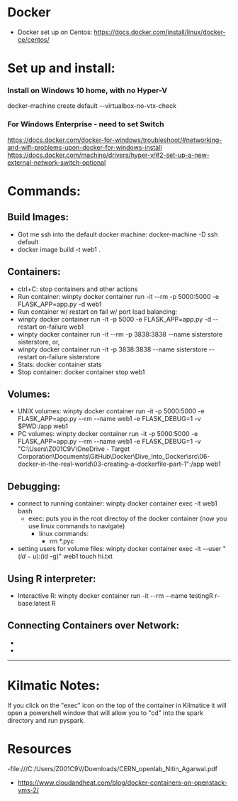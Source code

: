# Docker
  - Docker set up on Centos: https://docs.docker.com/install/linux/docker-ce/centos/

# Set up and install:

  ### Install on Windows 10 home, with no Hyper-V
  docker-machine create default --virtualbox-no-vtx-check

  ### For Windows Enterprise - need to set Switch
  https://docs.docker.com/docker-for-windows/troubleshoot/#networking-and-wifi-problems-upon-docker-for-windows-install
  https://docs.docker.com/machine/drivers/hyper-v/#2-set-up-a-new-external-network-switch-optional


# Commands:
  
  ## Build Images:
  - Got me ssh into the default docker machine: docker-machine -D ssh default 
  - docker image build -t web1 .
  
  ## Containers:
  
  - ctrl+C: stop containers and other actions
  - Run container: winpty docker container run -it --rm -p 5000:5000 -e FLASK_APP=app.py -d web1
  - Run container w/ restart on fail w/ port load balancing:
  - winpty docker container run -it -p 5000 -e FLASK_APP=app.py -d --restart on-failure web1
  - winpty docker container run -it --rm -p 3838:3838 --name sisterstore sisterstore, or,
   - winpty docker container run -it -p 3838:3838 --name sisterstore --restart on-failure sisterstore
  - Stats: docker container stats
  - Stop container: docker container stop web1
  
  ## Volumes:
  -  UNIX volumes: winpty docker container run -it -p 5000:5000 -e FLASK_APP=app.py --rm --name web1 -e FLASK_DEBUG=1 -v $PWD:/app web1
  -  PC volumes: winpty docker container run -it -p 5000:5000 -e FLASK_APP=app.py --rm --name web1 -e FLASK_DEBUG=1 -v "C:\Users\Z001C9V\OneDrive - Target Corporation\Documents\GitHub\Docker\Dive_Into_Docker\src\06-docker-in-the-real-world\03-creating-a-dockerfile-part-1":/app web1
  
  ## Debugging:
  - connect to running container: winpty docker container exec -it web1 bash
    - exec: puts you in the root directoy of the docker container (now you use linux commands to navigate)
      - linux commands:
        - rm *.pyc
   - setting users for volume files: winpty docker container exec -it --user "$(id -u):$(id -g)" web1 touch hi.txt

  ## Using R interpreter:
  - Interactive R: winpty docker container run -it --rm --name testingR r-base:latest R

  ## Connecting Containers over Network:
  -
  -
  
-----

# Kilmatic Notes:

If you click on the "exec" icon on the top of the container in Kilmatice it will open a powershell window that will allow you to "cd" into the spark directory and run pyspark.

# Resources
  -file:///C:/Users/Z001C9V/Downloads/CERN_openlab_Nitin_Agarwal.pdf
  - https://www.cloudandheat.com/blog/docker-containers-on-openstack-vms-2/
  
